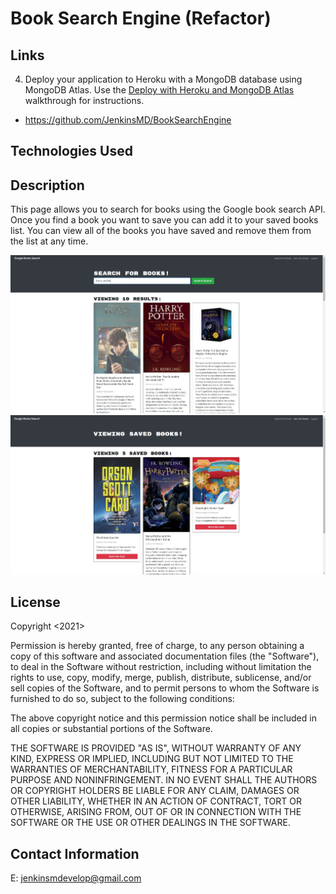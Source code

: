 # Book Search Engine (Refactor)

## Links
4. Deploy your application to Heroku with a MongoDB database using MongoDB Atlas. Use the [Deploy with Heroku and MongoDB Atlas](https://coding-boot-camp.github.io/full-stack/mongodb/deploy-with-heroku-and-mongodb-atlas) walkthrough for instructions.

* https://github.com/JenkinsMD/BookSearchEngine

## Technologies Used


## Description
This page allows you to search for books using the Google book search API.  Once you find a book you want to save you can add it to your saved books list.  You can view all of the books you have saved and remove them from the list at any time.

![Search books](./Assets/BookSearch1.JPG)
![Saved books](./Assets/BookSearch2.JPG)


## License

Copyright <2021> <JenkinsMD>

Permission is hereby granted, free of charge, to any person obtaining a copy of this software and associated documentation files (the "Software"), to deal in the Software without restriction, including without limitation the rights to use, copy, modify, merge, publish, distribute, sublicense, and/or sell copies of the Software, and to permit persons to whom the Software is furnished to do so, subject to the following conditions:

The above copyright notice and this permission notice shall be included in all copies or substantial portions of the Software.

THE SOFTWARE IS PROVIDED "AS IS", WITHOUT WARRANTY OF ANY KIND, EXPRESS OR IMPLIED, INCLUDING BUT NOT LIMITED TO THE WARRANTIES OF MERCHANTABILITY, FITNESS FOR A PARTICULAR PURPOSE AND NONINFRINGEMENT. IN NO EVENT SHALL THE AUTHORS OR COPYRIGHT HOLDERS BE LIABLE FOR ANY CLAIM, DAMAGES OR OTHER LIABILITY, WHETHER IN AN ACTION OF CONTRACT, TORT OR OTHERWISE, ARISING FROM, OUT OF OR IN CONNECTION WITH THE SOFTWARE OR THE USE OR OTHER DEALINGS IN THE SOFTWARE.

## Contact Information
E: jenkinsmdevelop@gmail.com


